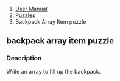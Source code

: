 <ol class="breadcrumb">
  <li><a href="#/docs/contents">User Manual</a></li>
  <li><a href="#/docs/puzzles">Puzzles</a></li>
<li class="active">Backpack Array Item puzzle</li>
</ol>

## backpack array item puzzle

### Description

Write an array to fill up the backpack.